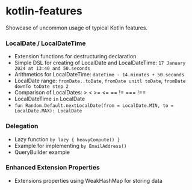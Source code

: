 # kotlin-features

Showcase of uncommon usage of typical Kotlin features.

### LocalDate / LocalDateTime

- Extension functions for destructuring declaration
- Simple DSL for creating of LocalDate and LocalDateTime: `17 January 2024 at 13:40 and 50.seconds`
- Arithmetics for LocalDateTime: `dateTime - 14.minutes + 50.seconds`
- LocalDate range: `fromDate..toDate`, `fromDate unitl toDate`, `fromDate downTo toDate step 2`
- Comparison of LocalDates: > < >= <= == != === !==
- LocalDateTime `in` LocalDate
- `fun Random.Default.nextLocalDate(from = LocalDate.MIN, to = LocalDate.MAX): LocalDate`

### Delegation

- Lazy function `by lazy { heavyCompute() }`
- Example for implementing `by EmailAddress()`
- QueryBuilder example

### Enhanced Extension Properties

- Extensions properties using WeakHashMap for storing data
